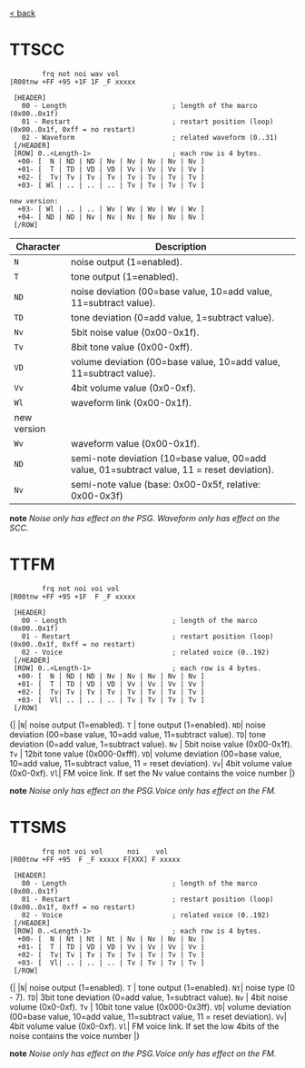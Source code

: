 <a href="trilotracker.md">< back</a>


# TTSCC 
```
        frq not noi wav vol
|R00tnw +FF +95 +1F 1F _F xxxxx
```

```
 [HEADER]
   00 - Length                          ; length of the marco (0x00..0x1f)
   01 - Restart                         ; restart position (loop) (0x00..0x1f, 0xff = no restart)
   02 - Waveform                        ; related waveform (0..31)
 [/HEADER]
 [ROW] 0..<Length-1>                    ; each row is 4 bytes.
  +00- [  N | ND | ND | Nv | Nv | Nv | Nv | Nv ] 
  +01- [  T | TD | VD | VD | Vv | Vv | Vv | Vv ] 
  +02- [  Tv| Tv | Tv | Tv | Tv | Tv | Tv | Tv ] 
  +03- [ Wl | .. | .. | .. | Tv | Tv | Tv | Tv ]

new version:
  +03- [ Wl | .. | .. | Wv | Wv | Wv | Wv | Wv ] 
  +04- [ ND | ND | Nv | Nv | Nv | Nv | Nv | Nv ] 
 [/ROW]
```

Character | Description
------- | -------
 `N` | noise output (1=enabled).
 `T` | tone output (1=enabled).
 `ND`| noise deviation (00=base value, 10=add value, 11=subtract value).
 `TD`| tone deviation (0=add value, 1=subtract value).
 `Nv` | 5bit noise value (0x00-0x1f).
 `Tv` | 8bit tone value (0x00-0xff).
 `VD`| volume deviation (00=base value, 10=add value, 11=subtract value).
 `Vv`| 4bit volume value (0x0-0xf).
 `Wl`| waveform link (0x00-0x1f).
 new version  | 
 `Wv`| waveform value (0x00-0x1f).
 `ND`| semi-note deviation (10=base value, 00=add value, 01=subtract value, 11 = reset deviation).
 `Nv`| semi-note value (base: 0x00-0x5f, relative: 0x00-0x3f)


**note** *Noise only has effect on the PSG. Waveform only has effect on the SCC.*

# TTFM

```
        frq not noi voi vol
|R00tnw +FF +95 +1F  F _F xxxxx
```

```
 [HEADER]
   00 - Length                          ; length of the marco (0x00..0x1f)
   01 - Restart                         ; restart position (loop) (0x00..0x1f, 0xff = no restart)
   02 - Voice                           ; related voice (0..192)
 [/HEADER]
 [ROW] 0..<Length-1>                    ; each row is 4 bytes.
  +00- [  N | ND | ND | Nv | Nv | Nv | Nv | Nv ] 
  +01- [  T | TD | VD | VD | Vv | Vv | Vv | Vv ] 
  +02- [  Tv| Tv | Tv | Tv | Tv | Tv | Tv | Tv ] 
  +03- [  Vl| .. | .. | .. | Tv | Tv | Tv | Tv ]
 [/ROW]
```

{|
|`N`| noise output (1=enabled).
  `T` | tone output (1=enabled).
  `ND`| noise deviation (00=base value, 10=add value, 11=subtract value).
  `TD`| tone deviation (0=add value, 1=subtract value).
  `Nv` | 5bit noise value (0x00-0x1f).
  `Tv` | 12bit tone value (0x000-0xfff).
  `VD`| volume deviation (00=base value, 10=add value, 11=subtract value, 11 = reset deviation).
  `Vv`| 4bit volume value (0x0-0xf).
  `Vl`| FM voice link. If set the Nv value contains the voice number
|}

**note** *Noise only has effect on the PSG.Voice only has effect on the FM.*


# TTSMS
```
        frq not voi vol      noi    vol
|R00tnw +FF +95  F _F xxxxx F[XXX] F xxxxx
```


```
 [HEADER]
   00 - Length                          ; length of the marco (0x00..0x1f)
   01 - Restart                         ; restart position (loop) (0x00..0x1f, 0xff = no restart)
   02 - Voice                           ; related voice (0..192)
 [/HEADER]
 [ROW] 0..<Length-1>                    ; each row is 4 bytes.
  +00- [  N | Nt | Nt | Nt | Nv | Nv | Nv | Nv ] 
  +01- [  T | TD | VD | VD | Vv | Vv | Vv | Vv ] 
  +02- [  Tv| Tv | Tv | Tv | Tv | Tv | Tv | Tv ] 
  +03- [  Vl| .. | .. | .. | Tv | Tv | Tv | Tv ]
 [/ROW]
```

{|
|`N`| noise output (1=enabled).
  `T` | tone output (1=enabled).
  `Nt`| noise type (0 - 7).
  `TD`| 3bit tone deviation (0=add value, 1=subtract value).
  `Nv` | 4bit noise volume (0x0-0xf).
  `Tv` | 10bit tone value (0x000-0x3ff).
  `VD`| volume deviation (00=base value, 10=add value, 11=subtract value, 11 = reset deviation).
  `Vv`| 4bit volume value (0x0-0xf).
  `Vl`| FM voice link. If set the low 4bits of the noise contains the voice number
|}

**note** *Noise only has effect on the PSG.Voice only has effect on the FM.*
